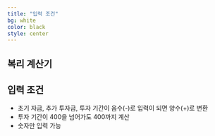 ```yaml
---
title: "입력 조건"
bg: white
color: black
style: center
---
```


## 복리 계산기

<span class="fa-stack subtlecircle" style="font-size:100px; background:rgba(255,166,0,0.1)">
  <i class="fa fa-circle fa-stack-2x text-white"></i>
  <i class="fa fa-money fa-stack-1x text-orange"></i>
</span>

## 입력 조건

- 초기 자금, 추가 투자금, 투자 기간이 음수(-)로 입력이 되면 양수(+)로 변환
- 투자 기간이 400을 넘어가도 400까지 계산
- 숫자만 입력 가능

